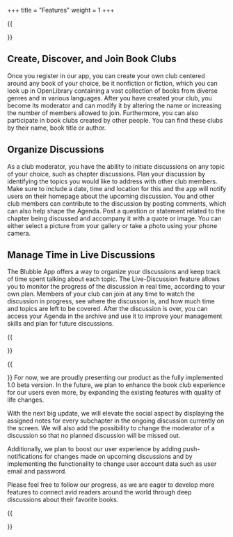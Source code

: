 +++
title = "Features"
weight = 1
+++

{{<section title="Features">}}
## Create, Discover, and Join Book Clubs

   Once you register in our app, you can create your own club centered around any book of your choice, be it nonfiction or fiction, which you can look up in OpenLibrary containing a vast collection of books from diverse genres and in various languages. After you have created your club, you become its moderator and can modify it by altering the name or increasing the number of members allowed to join. Furthermore, you can also participate in book clubs created by other people. You can find these clubs by their name, book title or author.

## Organize Discussions

   As a club moderator, you have the ability to initiate discussions on any topic of your choice, such as chapter discussions. Plan your discussion by identifying the topics you would like to address with other club members. Make sure to include a date, time and location for this and the app will notify users on their homepage about the upcoming discussion. You and other club members can contribute to the discussion by posting comments, which can also help shape the Agenda. Post a question or statement related to the chapter being discussed and accompany it with a quote or image. You can either select a picture from your gallery or take a photo using your phone camera. 
   
## Manage Time in Live Discussions

   The Blubble App offers a way to organize your discussions and keep track of time spent talking about each topic. The Live-Discussion feature allows you to monitor the progress of the discussion in real time, according to your own plan. Members of your club can join at any time to watch the discussion in progress, see where the discussion is, and how much time and topics are left to be covered. After the discussion is over, you can access your Agenda in the archive and use it to improve your management skills and plan for future discussions.

{{</section>}}

{{<section title="Future">}}
For now, we are proudly presenting our product as the fully implemented 1.0 beta version. In the future, we  plan to enhance the book club experience for our users even more, by expanding the existing features with quality of life changes.

With the next big update, we will elevate the social aspect by displaying the assigned notes for every subchapter in the ongoing discussion currently on the screen. We will also add the possibility to change the moderator of a discussion so that no planned discussion will be missed out.

Additionally, we plan to boost our user experience by adding push-notifications for changes made on upcoming discussions and by implementing the functionality to change user account data such as user email and password.

Please feel free to follow our progress, as we are eager to develop more features to connect avid readers around the world through deep discussions about their favorite books.

{{</section>}}